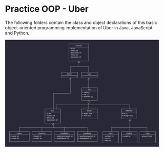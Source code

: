 # Practice OOP - Uber

The following folders contain the class and object declarations of this basic object-oriented programming implementation of Uber in Java, JavaScript and Python.

![Uber - UML](./uber_uml.png)